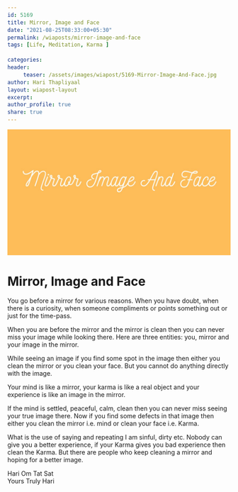 ```yaml
--- 
id: 5169 
title: Mirror, Image and Face
date: "2021-08-25T08:33:00+05:30"
permalink: /wiaposts/mirror-image-and-face
tags: [Life, Meditation, Karma ]    

categories: 
header:
     teaser: /assets/images/wiapost/5169-Mirror-Image-And-Face.jpg
author: Hari Thapliyaal 
layout: wiapost-layout
excerpt:  
author_profile: true 
share: true 
---
```


![Mirror, Image and Face](/assets/images/wiapost/5169-Mirror-Image-And-Face.jpg)     
   
# Mirror, Image and Face     
   
You go before a mirror for various reasons. When you have doubt, when there is a curiosity, when someone compliments or points something out or just for the time-pass.    
    
When you are before the mirror and the mirror is clean then you can never miss your image while looking there. Here are three entities: you, mirror and your image in the mirror.     
    
While seeing an image if you find some spot in the image then either you clean the mirror or you clean your face. But you cannot do anything directly with the image.    
    
Your mind is like a mirror, your karma is like a real object and your experience is like an image in the mirror.     
    
If the mind is settled, peaceful, calm, clean then you can never miss seeing your true image there. Now if you find some defects in that image then either you clean the mirror i.e. mind or clean your face i.e. Karma.    
    
What is the use of saying and repeating I am sinful, dirty etc. Nobody can give you a better experience, if your Karma gives you bad experience then clean the Karma. But there are people who keep cleaning a mirror and hoping for a better image.    
    
Hari Om Tat Sat     
Yours Truly Hari    
